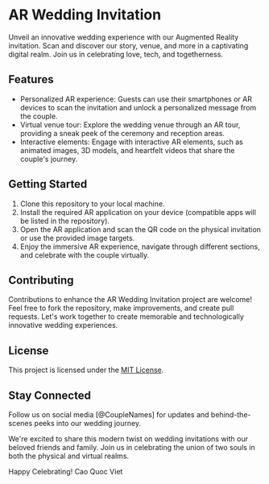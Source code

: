 # AR Wedding Invitation

Unveil an innovative wedding experience with our Augmented Reality invitation. Scan and discover our story, venue, and more in a captivating digital realm. Join us in celebrating love, tech, and togetherness.

## Features

- Personalized AR experience: Guests can use their smartphones or AR devices to scan the invitation and unlock a personalized message from the couple.
- Virtual venue tour: Explore the wedding venue through an AR tour, providing a sneak peek of the ceremony and reception areas.
- Interactive elements: Engage with interactive AR elements, such as animated images, 3D models, and heartfelt videos that share the couple's journey.

## Getting Started

1. Clone this repository to your local machine.
2. Install the required AR application on your device (compatible apps will be listed in the repository).
3. Open the AR application and scan the QR code on the physical invitation or use the provided image targets.
4. Enjoy the immersive AR experience, navigate through different sections, and celebrate with the couple virtually.

## Contributing

Contributions to enhance the AR Wedding Invitation project are welcome! Feel free to fork the repository, make improvements, and create pull requests. Let's work together to create memorable and technologically innovative wedding experiences.

## License

This project is licensed under the [MIT License](LICENSE).

## Stay Connected

Follow us on social media [@CoupleNames] for updates and behind-the-scenes peeks into our wedding journey.

We're excited to share this modern twist on wedding invitations with our beloved friends and family. Join us in celebrating the union of two souls in both the physical and virtual realms.

Happy Celebrating!
Cao Quoc Viet
